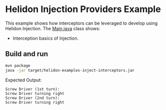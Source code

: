 # Helidon Injection Providers Example

This example shows how interceptors can be leveraged to develop using Helidon Injection. The
[Main.java](./src/main/java/io/helidon/examples/inject/providers/Main.java) class shows:

* Interception basics of Injection.

## Build and run

```bash
mvn package
java -jar target/helidon-examples-inject-interceptors.jar
```

Expected Output:
```
Screw Driver (1st turn): 
Screw Driver turning right
Screw Driver (2nd turn): 
Screw Driver turning right
```
